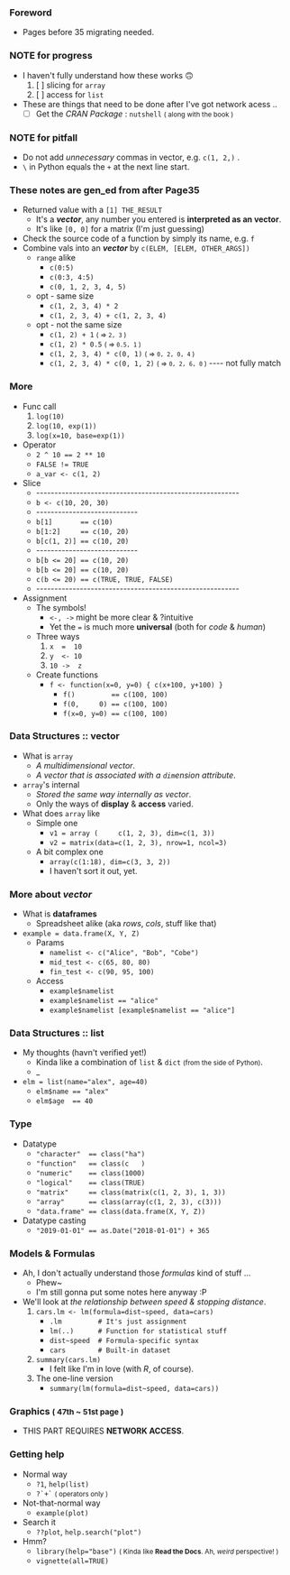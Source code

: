### Foreword 
- Pages before 35 migrating needed.

### NOTE for progress
- I haven't fully understand how these works 🙃
    1. [ ] slicing for ```array```
    2. [ ] access for ```list```
- These are things that need to be done after I've got network acess ..
    - [ ] Get the *CRAN Package* : ```nutshell``` <small>( along with the book )</small>

### NOTE for pitfall
- Do not add *unnecessary* commas in vector, e.g. ```c(1, 2,)``` .
- ```\``` in Python equals the ```+``` at the next line start.

### These notes are gen_ed from after Page35
- Returned value with a ```[1] THE_RESULT``` 
    - It's a ***vector***, any number you entered is **interpreted as an vector**.
    - It's like ```[0, 0]``` for a matrix (I'm just guessing)
- Check the source code of a function by simply its name, e.g. ```f``` 
- Combine vals into an ***vector*** by ```c(ELEM, [ELEM, OTHER_ARGS])```
    - ```range``` alike
        - ```c(0:5)```
        - ```c(0:3, 4:5)```
        - ```c(0, 1, 2, 3, 4, 5)```
    - opt - same size 
        - ```c(1, 2, 3, 4) * 2```
        - ```c(1, 2, 3, 4) + c(1, 2, 3, 4)```
    - opt - not the same size
        - ```c(1, 2) + 1```  <small>( => ```2, 3``` )</small>
        - ```c(1, 2) * 0.5```  <small>( => ```0.5, 1``` )</small>
        - ```c(1, 2, 3, 4) * c(0, 1)```  <small>( => ```0, 2, 0, 4``` )</small>
        - ```c(1, 2, 3, 4) * c(0, 1, 2)```  <small>( => ```0, 2, 6, 0``` )</small> ---- not fully match

### More 
- Func call 
    1. ```log(10)```
    2. ```log(10, exp(1))```
    3. ```log(x=10, base=exp(1))```
- Operator
    - ```2 ^ 10 == 2 ** 10```
    - ```FALSE != TRUE```
    - ```a_var <- c(1, 2)```
- Slice
    - \-\-\-\-\-\-\-\-\-\-\-\-\-\-\-\-\-\-\-\-\-\-\-\-\-\-\-\-\-\-\-\-\-\-\-\-\-\-\-\-\-\-\-\-\-\-\-\-\-\-\-\-\-\-\-\-
    - ```b <- c(10, 20, 30)``` 
    - \-\-\-\-\-\-\-\-\-\-\-\-\-\-\-\-\-\-\-\-\-\-\-\-\-\-\-\-
    - ```b[1]       == c(10)```
    - ```b[1:2]     == c(10, 20)```
    - ```b[c(1, 2)] == c(10, 20)```
    - \-\-\-\-\-\-\-\-\-\-\-\-\-\-\-\-\-\-\-\-\-\-\-\-\-\-\-\-
    - ```b[b <= 20] == c(10, 20)```
    - ```b[b <= 20] == c(10, 20)```
    - ```c(b <= 20) == c(TRUE, TRUE, FALSE)```
    - \-\-\-\-\-\-\-\-\-\-\-\-\-\-\-\-\-\-\-\-\-\-\-\-\-\-\-\-\-\-\-\-\-\-\-\-\-\-\-\-\-\-\-\-\-\-\-\-\-\-\-\-\-\-\-\-
- Assignment
    - The symbols!
        - ```<-, ->``` might be more clear & ?intuitive
        - Yet the ```=``` is much more **universal** (both for *code* & *human*)
    - Three ways
        1. ```x  =  10```
        2. ```y  <- 10```
        3. ```10 ->  z```
    - Create functions
        - ```f <- function(x=0, y=0) { c(x+100, y+100) }```
            - ```f()         == c(100, 100)```
            - ```f(0,     0) == c(100, 100)```
            - ```f(x=0, y=0) == c(100, 100)```

### **Data Structures** :: vector
- What is ```array```
    - *A multidimensional vector*.
    - *A vector that is associated with a ```dim```ension attribute*.
- ```array```'s internal
    - *Stored the same way internally as vector*.
    - Only the ways of **display** & **access** varied. 
- What does ```array``` like
    - Simple one
        - ```v1 = array (     c(1, 2, 3), dim=c(1, 3))``` 
        - ```v2 = matrix(data=c(1, 2, 3), nrow=1, ncol=3)```
    - A bit complex one 
        - ```array(c(1:18), dim=c(3, 3, 2))```
        - I haven't sort it out, yet.

### More about *vector*
- What is **dataframes**
    - Spreadsheet alike (aka *rows*, *cols*, stuff like that)
- ```example = data.frame(X, Y, Z)```
    - Params
        - ```namelist <- c("Alice", "Bob", "Cobe")```
        - ```mid_test <- c(65, 80, 80)```
        - ```fin_test <- c(90, 95, 100)```
    - Access
        - ```example$namelist```
        - ```example$namelist == "alice"``` 
        - ```example$namelist [example$namelist == "alice"]```

### **Data Structures** :: list
- My thoughts (havn't verified yet!)
    - Kinda like a combination of ```list``` & ```dict```  <small>(from the side of Python)</small>.
    - _
- ```elm = list(name="alex", age=40)```
    - ```elm$name == "alex"```
    - ```elm$age  == 40```

### Type 
- Datatype
    - ```"character"  == class("ha")```
    - ```"function"   == class(c   )```
    - ```"numeric"    == class(1000)```
    - ```"logical"    == class(TRUE)```
    - ```"matrix"     == class(matrix(c(1, 2, 3), 1, 3))```
    - ```"array"      == class(array(c(1, 2, 3), c(3)))```
    - ```"data.frame" == class(data.frame(X, Y, Z))```
- Datatype casting
    - ```"2019-01-01" == as.Date("2018-01-01") + 365```

### Models & Formulas
- Ah, I don't actually understand those *formulas* kind of stuff ...
    - Phew~
    - I'm still gonna put some notes here anyway :P
- We'll look at *the relationship between speed & stopping distance*.
    1. ```cars.lm <- lm(formula=dist~speed, data=cars)```
        - ```.lm         # It's just assignment```
        - ```lm(..)      # Function for statistical stuff```
        - ```dist~speed  # Formula-specific syntax```
        - ```cars        # Built-in dataset```
    2. ```summary(cars.lm)```
        - I felt like I'm in love (with *R*, of course).
    3. The one-line version
        - ```summary(lm(formula=dist~speed, data=cars))```

### Graphics <small>( 47th ~ 51st page )</small>
- THIS PART REQUIRES **NETWORK ACCESS**.

### Getting help
- Normal way
    - ```?1```, ```help(list)```
    - ``` ?`+` ``` <small>( operators only )</small>
- Not-that-normal way
    -  ```example(plot)```
- Search it
    - ```??plot```, ```help.search("plot")```
- Hmm?
    - ```library(help="base")``` <small>( Kinda like **Read the Docs**. Ah, *weird* perspective! )</small>
    - ```vignette(all=TRUE)```